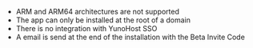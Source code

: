 * ARM and ARM64 architectures are not supported
* The app can only be installed at the root of a domain
* There is no integration with YunoHost SSO
* A email is send at the end of the installation with the Beta Invite Code
